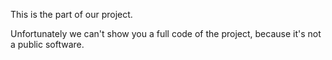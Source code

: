 This is the part of our project.

Unfortunately we can't show you a full code of the project, because it's not a public software.

